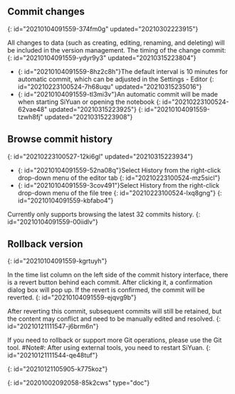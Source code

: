 ## Commit changes
{: id="20210104091559-374fm0g" updated="20210302223915"}

All changes to data (such as creating, editing, renaming, and deleting) will be included in the version management. The timing of the change commit:
{: id="20210104091559-ydyr9y3" updated="20210315223804"}

* {: id="20210104091559-8hz2c8h"}The default interval is 10 minutes for automatic commit, which can be adjusted in the Settings - Editor
  {: id="20210223100524-7h68uqu" updated="20210315235016"}
* {: id="20210104091559-tl3mi3v"}An automatic commit will be made when starting SiYuan or opening the notebook
  {: id="20210223100524-62vae48" updated="20210315223925"}
{: id="20210104091559-tzwh8fj" updated="20210315223908"}

## Browse commit history
{: id="20210223100527-12ki6gl" updated="20210315223934"}

* {: id="20210104091559-52na08q"}Select History from the right-click drop-down menu of the editor tab
  {: id="20210223100524-mz5sicl"}
* {: id="20210104091559-3cov491"}Select History from the right-click drop-down menu of the file tree
  {: id="20210223100524-lxq8gng"}
{: id="20210104091559-kbfabo4"}

Currently only supports browsing the latest 32 commits history.
{: id="20210104091559-00iidlv"}

## Rollback version
{: id="20210104091559-kgrtuyh"}

In the time list column on the left side of the commit history interface, there is a revert button behind each commit. After clicking it, a confirmation dialog box will pop up. If the revert is confirmed, the commit will be reverted.
{: id="20210104091559-ejqvg9b"}

After reverting this commit, subsequent commits will still be retained, but the content may conflict and need to be manually edited and resolved.
{: id="20210121111547-j6brm6n"}

If you need to rollback or support more Git operations, please use the Git tool. #Note#: After using external tools, you need to restart SiYuan.
{: id="20210121111544-qe48tuf"}

{: id="20210121105905-k775koz"}


{: id="20201002092058-85k2cws" type="doc"}
